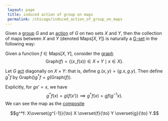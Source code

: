 ```yaml
---
 layout: page
 title: induced action of group on maps
 permalink: /chicago/induced_action_of_group_on_maps
---
```

Given a [group](https://mathgloss.github.io/MathGloss/group) $G$ and an [action](https://mathgloss.github.io/MathGloss/group_action) of $G$ on two sets $X$ and $Y$, then the collection of maps between $X$ and $Y$ (denoted $\text{Maps}[X,Y]$) is naturally a [G-set](https://mathgloss.github.io/MathGloss/#############G-set) in the following way:

Given a function $f\in \text{Maps}[X,Y]$, consider the [graph](https://mathgloss.github.io/MathGloss/graph_of_a_function) $$\text{Graph}(f) = \{(x,f(x))\in X\times Y \mid x\in X\}.$$

Let $G$ [act](https://mathgloss.github.io/MathGloss/#############act) diagonally on $X\times Y$: that is, define $g.(x,y) = (g.x,g.y)$. Then define $g^*f$ by $\text{Graph}()g^*f = g(\text{Graph}(f))$. 

Explicitly, for $gx' = x$, we have $$g^*f(x) = g(f(x')) \implies g^*f(x) = gf(g^{-1}x).$$ We can see the map as the [composite](https://mathgloss.github.io/MathGloss/function_composition)

$$g^*f: X\overset{g^{-1}}{\to} X \overset{f}{\to} Y \overset{g}{\to} Y.$$